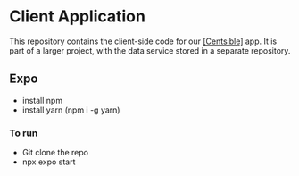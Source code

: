 # Client Application

This repository contains the client-side code for our [[Centsible]]([url](https://github.com/calvin-cs262-Fall2024-TheATeam/Project)) app. 
It is part of a larger project, with the data service stored in a separate repository.


## Expo 
- install npm
- install yarn (npm i -g yarn)

### To run
- Git clone the repo
- npx expo start
